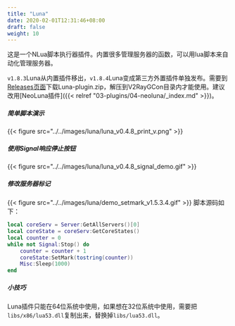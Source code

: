 ```yaml
---
title: "Luna"
date: 2020-02-01T12:31:46+08:00
draft: false
weight: 10
---
```


这是一个NLua脚本执行器插件。内置很多管理服务器的函数，可以用lua脚本来自动化管理服务器。  

`v1.8.3`Luna从内置插件移出，`v1.8.4`Luna变成第三方外置插件单独发布。需要到[Releases页面](https://github.com/vrnobody/V2RayGCon/releases)下载Luna-plugin.zip，解压到V2RayGCon目录内才能使用。建议改用[NeoLuna插件]({{< relref "03-plugins/04-neoluna/_index.md" >}})。  

##### 简单脚本演示
{{< figure src="../../images/luna/luna_v0.4.8_print_v.png" >}}

##### 使用Signal响应停止按钮
{{< figure src="../../images/luna/luna_v0.4.8_signal_demo.gif" >}}

##### 修改服务器标记
{{< figure src="../../images/luna/demo_setmark_v1.5.3.4.gif" >}}
脚本源码如下：
```lua
local coreServ = Server:GetAllServers()[0]
local coreState = coreServ:GetCoreStates()
local counter = 0
while not Signal:Stop() do
    counter = counter + 1
    coreState:SetMark(tostring(counter))
    Misc:Sleep(1000)
end
```

##### 小技巧
Luna插件只能在64位系统中使用，如果想在32位系统中使用，需要把`libs/x86/lua53.dll`复制出来，替换掉`libs/lua53.dll`。
